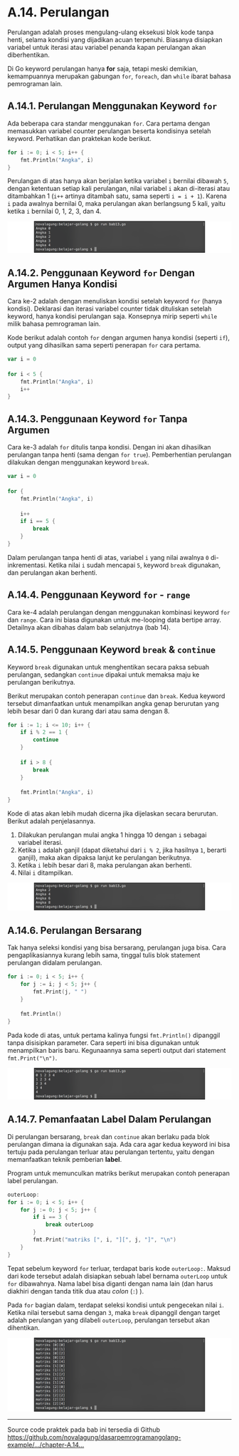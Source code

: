 # A.14. Perulangan

Perulangan adalah proses mengulang-ulang eksekusi blok kode tanpa henti, selama kondisi yang dijadikan acuan terpenuhi. Biasanya disiapkan variabel untuk iterasi atau variabel penanda kapan perulangan akan diberhentikan.

Di Go keyword perulangan hanya **for** saja, tetapi meski demikian, kemampuannya merupakan gabungan `for`, `foreach`, dan `while` ibarat bahasa pemrograman lain.

## A.14.1. Perulangan Menggunakan Keyword `for`

Ada beberapa cara standar menggunakan `for`. Cara pertama dengan memasukkan variabel counter perulangan beserta kondisinya setelah keyword. Perhatikan dan praktekan kode berikut.

```go
for i := 0; i < 5; i++ {
    fmt.Println("Angka", i)
}
```

Perulangan di atas hanya akan berjalan ketika variabel `i` bernilai dibawah `5`, dengan ketentuan setiap kali perulangan, nilai variabel `i` akan di-iterasi atau ditambahkan 1 (`i++` artinya ditambah satu, sama seperti `i = i + 1`). Karena `i` pada awalnya bernilai 0, maka perulangan akan berlangsung 5 kali, yaitu ketika `i` bernilai 0, 1, 2, 3, dan 4.

![Penggunaan `for`](images/A_perulangan_1_for.png)

## A.14.2. Penggunaan Keyword `for` Dengan Argumen Hanya Kondisi

Cara ke-2 adalah dengan menuliskan kondisi setelah keyword `for` (hanya kondisi). Deklarasi dan iterasi variabel counter tidak dituliskan setelah keyword, hanya kondisi perulangan saja. Konsepnya mirip seperti `while` milik bahasa pemrograman lain.

Kode berikut adalah contoh `for` dengan argumen hanya kondisi (seperti `if`), output yang dihasilkan sama seperti penerapan `for` cara pertama.

```go
var i = 0

for i < 5 {
    fmt.Println("Angka", i)
    i++
}
```

## A.14.3. Penggunaan Keyword `for` Tanpa Argumen

Cara ke-3 adalah `for` ditulis tanpa kondisi. Dengan ini akan dihasilkan perulangan tanpa henti (sama dengan `for true`). Pemberhentian perulangan dilakukan dengan menggunakan keyword `break`.

```go
var i = 0

for {
    fmt.Println("Angka", i)

    i++
    if i == 5 {
        break
    }
}
```

Dalam perulangan tanpa henti di atas, variabel `i` yang nilai awalnya `0` di-inkrementasi. Ketika nilai `i` sudah mencapai `5`, keyword `break` digunakan, dan perulangan akan berhenti.

## A.14.4. Penggunaan Keyword `for` - `range`

Cara ke-4 adalah perulangan dengan menggunakan kombinasi keyword `for` dan `range`. Cara ini biasa digunakan untuk me-looping data bertipe array. Detailnya akan dibahas dalam bab selanjutnya (bab 14).

## A.14.5. Penggunaan Keyword `break` & `continue`

Keyword `break` digunakan untuk menghentikan secara paksa sebuah perulangan, sedangkan `continue` dipakai untuk memaksa maju ke perulangan berikutnya.

Berikut merupakan contoh penerapan `continue` dan `break`. Kedua keyword tersebut dimanfaatkan untuk menampilkan angka genap berurutan yang lebih besar dari 0 dan kurang dari atau sama dengan 8.

```go
for i := 1; i <= 10; i++ {
    if i % 2 == 1 {
        continue
    }

    if i > 8 {
        break
    }

    fmt.Println("Angka", i)
}
```

Kode di atas akan lebih mudah dicerna jika dijelaskan secara berurutan. Berikut adalah penjelasannya.

 1. Dilakukan perulangan mulai angka 1 hingga 10 dengan `i` sebagai variabel iterasi.
 2. Ketika `i` adalah ganjil (dapat diketahui dari `i % 2`, jika hasilnya `1`, berarti ganjil), maka akan dipaksa lanjut ke perulangan berikutnya.
 3. Ketika `i` lebih besar dari 8, maka perulangan akan berhenti.
 4. Nilai `i` ditampilkan.

![Penerapan keyword `for`, `break`, dan `continue`](images/A_perulangan_2_for_break_continue.png)

## A.14.6. Perulangan Bersarang

Tak hanya seleksi kondisi yang bisa bersarang, perulangan juga bisa. Cara pengaplikasiannya kurang lebih sama, tinggal tulis blok statement perulangan didalam perulangan.

```go
for i := 0; i < 5; i++ {
    for j := i; j < 5; j++ {
        fmt.Print(j, " ")
    }

    fmt.Println()
}
```

Pada kode di atas, untuk pertama kalinya fungsi `fmt.Println()` dipanggil tanpa disisipkan parameter. Cara seperti ini bisa digunakan untuk menampilkan baris baru. Kegunaannya sama seperti output dari statement `fmt.Print("\n")`.

![Perulangan bersarang](images/A_perulangan_3_nested_for.png)

## A.14.7. Pemanfaatan Label Dalam Perulangan

Di perulangan bersarang, `break` dan `continue` akan berlaku pada blok perulangan dimana ia digunakan saja. Ada cara agar kedua keyword ini bisa tertuju pada perulangan terluar atau perulangan tertentu, yaitu dengan memanfaatkan teknik pemberian **label**.

Program untuk memunculkan matriks berikut merupakan contoh penerapan label perulangan.

```go
outerLoop:
for i := 0; i < 5; i++ {
    for j := 0; j < 5; j++ {
        if i == 3 {
            break outerLoop
        }
        fmt.Print("matriks [", i, "][", j, "]", "\n")
    }
}
```

Tepat sebelum keyword `for` terluar, terdapat baris kode `outerLoop:`. Maksud dari kode tersebut adalah disiapkan sebuah label bernama `outerLoop` untuk `for` dibawahnya. Nama label bisa diganti dengan nama lain (dan harus diakhiri dengan tanda titik dua atau *colon* (`:`) ).

Pada `for` bagian dalam, terdapat seleksi kondisi untuk pengecekan nilai `i`. Ketika nilai tersebut sama dengan `3`, maka `break` dipanggil dengan target adalah perulangan yang dilabeli `outerLoop`, perulangan tersebut akan dihentikan.

![Penerapan label dalam perulangan](images/A_perulangan_4_for_label.png)

---

<div class="source-code-link">
    <div class="source-code-link-message">Source code praktek pada bab ini tersedia di Github</div>
    <a href="https://github.com/novalagung/dasarpemrogramangolang-example/tree/master/chapter-A.14-perulangan">https://github.com/novalagung/dasarpemrogramangolang-example/.../chapter-A.14...</a>
</div>
